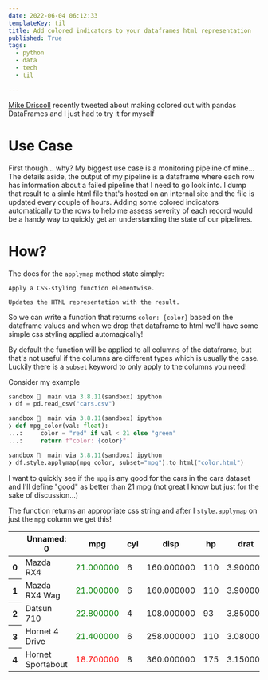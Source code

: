 ```yaml
---
date: 2022-06-04 06:12:33
templateKey: til
title: Add colored indicators to your dataframes html representation
published: True
tags:
  - python
  - data
  - tech
  - til

---
```


[Mike Driscoll](https://twitter.com/driscollis) recently tweeted about making
colored out with pandas DataFrames and I just had to try it for myself

# Use Case

First though... why?
My biggest use case is a monitoring pipeline of mine... The details aside, the
output of my pipeline is a dataframe where each row has information about a
failed pipeline that I need to go look into. I dump that result to a simle html
file that's hosted on an internal site and the file is updated every couple of
hours. Adding some colored indicators automatically to the rows to help me
assess severity of each record would be a handy way to quickly get an
understanding the state of our pipelines.

# How?

The docs for the `applymap` method state simply:

```
Apply a CSS-styling function elementwise.

Updates the HTML representation with the result.

```

So we can write a function that returns `color: {color}` based on the dataframe
values and when we drop that dataframe to html we'll have some simple css
styling applied automagically!

By default the function will be applied to all columns of the dataframe, but
that's not useful if the columns are different types which is usually the case.
Luckily there is a `subset` keyword to only apply to the columns you need!

Consider my example

```python 
sandbox   main via 3.8.11(sandbox) ipython
❯ df = pd.read_csv("cars.csv")

sandbox   main via 3.8.11(sandbox) ipython
❯ def mpg_color(val: float):
...:     color = "red" if val < 21 else "green"
...:     return f"color: {color}"

sandbox   main via 3.8.11(sandbox) ipython
❯ df.style.applymap(mpg_color, subset="mpg").to_html("color.html")
```

I want to quickly see if the `mpg` is any good for the cars in the cars dataset
and I'll define "good" as better than 21 mpg (not great I know but just for the
sake of discussion...)

The function returns an appropriate css string and after I `style.applymap` on just the `mpg` column we get this!


<style type="text/css">
#T_95e99_row0_col1, #T_95e99_row1_col1, #T_95e99_row2_col1, #T_95e99_row3_col1 {
  color: green;
}
#T_95e99_row4_col1 {
  color: red;
}
</style>
<table id="T_95e99">
  <thead>
    <tr>
      <th class="blank level0" >&nbsp;</th>
      <th id="T_95e99_level0_col0" class="col_heading level0 col0" >Unnamed: 0</th>
      <th id="T_95e99_level0_col1" class="col_heading level0 col1" >mpg</th>
      <th id="T_95e99_level0_col2" class="col_heading level0 col2" >cyl</th>
      <th id="T_95e99_level0_col3" class="col_heading level0 col3" >disp</th>
      <th id="T_95e99_level0_col4" class="col_heading level0 col4" >hp</th>
      <th id="T_95e99_level0_col5" class="col_heading level0 col5" >drat</th>
      <th id="T_95e99_level0_col6" class="col_heading level0 col6" >wt</th>
      <th id="T_95e99_level0_col7" class="col_heading level0 col7" >qsec</th>
      <th id="T_95e99_level0_col8" class="col_heading level0 col8" >vs</th>
      <th id="T_95e99_level0_col9" class="col_heading level0 col9" >am</th>
      <th id="T_95e99_level0_col10" class="col_heading level0 col10" >gear</th>
      <th id="T_95e99_level0_col11" class="col_heading level0 col11" >carb</th>
    </tr>
  </thead>
  <tbody>
    <tr>
      <th id="T_95e99_level0_row0" class="row_heading level0 row0" >0</th>
      <td id="T_95e99_row0_col0" class="data row0 col0" >Mazda RX4</td>
      <td id="T_95e99_row0_col1" class="data row0 col1" >21.000000</td>
      <td id="T_95e99_row0_col2" class="data row0 col2" >6</td>
      <td id="T_95e99_row0_col3" class="data row0 col3" >160.000000</td>
      <td id="T_95e99_row0_col4" class="data row0 col4" >110</td>
      <td id="T_95e99_row0_col5" class="data row0 col5" >3.900000</td>
      <td id="T_95e99_row0_col6" class="data row0 col6" >2.620000</td>
      <td id="T_95e99_row0_col7" class="data row0 col7" >16.460000</td>
      <td id="T_95e99_row0_col8" class="data row0 col8" >0</td>
      <td id="T_95e99_row0_col9" class="data row0 col9" >1</td>
      <td id="T_95e99_row0_col10" class="data row0 col10" >4</td>
      <td id="T_95e99_row0_col11" class="data row0 col11" >4</td>
    </tr>
    <tr>
      <th id="T_95e99_level0_row1" class="row_heading level0 row1" >1</th>
      <td id="T_95e99_row1_col0" class="data row1 col0" >Mazda RX4 Wag</td>
      <td id="T_95e99_row1_col1" class="data row1 col1" >21.000000</td>
      <td id="T_95e99_row1_col2" class="data row1 col2" >6</td>
      <td id="T_95e99_row1_col3" class="data row1 col3" >160.000000</td>
      <td id="T_95e99_row1_col4" class="data row1 col4" >110</td>
      <td id="T_95e99_row1_col5" class="data row1 col5" >3.900000</td>
      <td id="T_95e99_row1_col6" class="data row1 col6" >2.875000</td>
      <td id="T_95e99_row1_col7" class="data row1 col7" >17.020000</td>
      <td id="T_95e99_row1_col8" class="data row1 col8" >0</td>
      <td id="T_95e99_row1_col9" class="data row1 col9" >1</td>
      <td id="T_95e99_row1_col10" class="data row1 col10" >4</td>
      <td id="T_95e99_row1_col11" class="data row1 col11" >4</td>
    </tr>
    <tr>
      <th id="T_95e99_level0_row2" class="row_heading level0 row2" >2</th>
      <td id="T_95e99_row2_col0" class="data row2 col0" >Datsun 710</td>
      <td id="T_95e99_row2_col1" class="data row2 col1" >22.800000</td>
      <td id="T_95e99_row2_col2" class="data row2 col2" >4</td>
      <td id="T_95e99_row2_col3" class="data row2 col3" >108.000000</td>
      <td id="T_95e99_row2_col4" class="data row2 col4" >93</td>
      <td id="T_95e99_row2_col5" class="data row2 col5" >3.850000</td>
      <td id="T_95e99_row2_col6" class="data row2 col6" >2.320000</td>
      <td id="T_95e99_row2_col7" class="data row2 col7" >18.610000</td>
      <td id="T_95e99_row2_col8" class="data row2 col8" >1</td>
      <td id="T_95e99_row2_col9" class="data row2 col9" >1</td>
      <td id="T_95e99_row2_col10" class="data row2 col10" >4</td>
      <td id="T_95e99_row2_col11" class="data row2 col11" >1</td>
    </tr>
    <tr>
      <th id="T_95e99_level0_row3" class="row_heading level0 row3" >3</th>
      <td id="T_95e99_row3_col0" class="data row3 col0" >Hornet 4 Drive</td>
      <td id="T_95e99_row3_col1" class="data row3 col1" >21.400000</td>
      <td id="T_95e99_row3_col2" class="data row3 col2" >6</td>
      <td id="T_95e99_row3_col3" class="data row3 col3" >258.000000</td>
      <td id="T_95e99_row3_col4" class="data row3 col4" >110</td>
      <td id="T_95e99_row3_col5" class="data row3 col5" >3.080000</td>
      <td id="T_95e99_row3_col6" class="data row3 col6" >3.215000</td>
      <td id="T_95e99_row3_col7" class="data row3 col7" >19.440000</td>
      <td id="T_95e99_row3_col8" class="data row3 col8" >1</td>
      <td id="T_95e99_row3_col9" class="data row3 col9" >0</td>
      <td id="T_95e99_row3_col10" class="data row3 col10" >3</td>
      <td id="T_95e99_row3_col11" class="data row3 col11" >1</td>
    </tr>
    <tr>
      <th id="T_95e99_level0_row4" class="row_heading level0 row4" >4</th>
      <td id="T_95e99_row4_col0" class="data row4 col0" >Hornet Sportabout</td>
      <td id="T_95e99_row4_col1" class="data row4 col1" >18.700000</td>
      <td id="T_95e99_row4_col2" class="data row4 col2" >8</td>
      <td id="T_95e99_row4_col3" class="data row4 col3" >360.000000</td>
      <td id="T_95e99_row4_col4" class="data row4 col4" >175</td>
      <td id="T_95e99_row4_col5" class="data row4 col5" >3.150000</td>
      <td id="T_95e99_row4_col6" class="data row4 col6" >3.440000</td>
      <td id="T_95e99_row4_col7" class="data row4 col7" >17.020000</td>
      <td id="T_95e99_row4_col8" class="data row4 col8" >0</td>
      <td id="T_95e99_row4_col9" class="data row4 col9" >0</td>
      <td id="T_95e99_row4_col10" class="data row4 col10" >3</td>
      <td id="T_95e99_row4_col11" class="data row4 col11" >2</td>
    </tr>
  </tbody>
</table>


